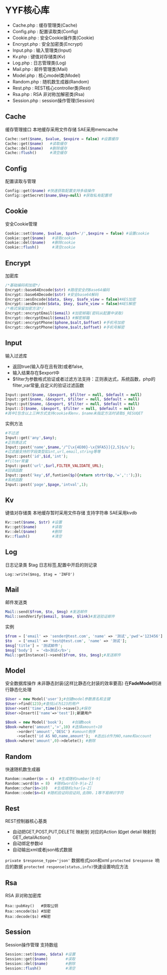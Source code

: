 YYF核心库
========

* Cache.php : 缓存管理类(Cache)
* Config.php : 配置读取类(Config)
* Cookie.php : 安全Cookie操作类(Cookie)
* Encrypt.php : 安全加密类(Encrypt)
* Input.php : 输入管理类(Input)
* Kv.php : 键值对存储类(Kv)
* Log.php : 日志管理类(Log)
* Mail.php : 邮件管理类(Mail)
* Model.php : 核心model类(Model)
* Random.php : 随机数生成器(Random)
* Rest.php : REST核心controller类(Rest)
* Rsa.php : RSA 非对称加解密类(Rsa)
* Session.php : session操作管理(Session)

Cache
------
缓存管理接口
本地缓存采用文件存储
SAE采用memcache
```php
Cache::set($name, $value, $expire = false) #设置缓存
Cache::get($name)   #读取缓存
Cache::del($name)   #删除缓存
Cache::flush()      #清空缓存
```

Config
------
配置读取与管理
```php
Config::get($name) #快速获取配置支持多级操作
Config::getSecret($name,$key=null) #获取私有配置项
```

Cookie
------
安全Cookie管理
```php
Cookie::set($name, $value, $path='/',$expire = false) #设置cookie
Cookie::get($name)   #读取cookie
Cookie::del($name)   #删除cookie
Cookie::flush()      #清空cookie
```

Encrypt
-----
加密库
```php
/*基础编码和加密*/
Encrypt::base64Encode($str) #路径安全的Base64编码
Encrypt::base64Decode($str) #安全base64解码
Encrypt::aesEncode($data, $key, $safe_view = false)#AES加密
Encrypt::aesDecode($data, $key, $safe_view = false)#AES解密
/*格式保留加密方法*/
Encrypt::encryptEmail($email) #加密邮箱(密码从配置中读取)
Encrypt::decryptEmail($email) #解密邮箱
Encrypt::encryptPhone($phone,$salt,$offset) #手机号加密
Encrypt::decryptPhone($phone,$salt,$offset) #手机号解密
```

Input
-----
输入过滤库

* 返回true(输入存在且有效)或者false,
* 输入结果存在$export中
* $filter为参数格式验证或者过滤方法支持：正则表达式，系统函数，php的filter_var常量,自定义的验证过滤函数

```php
Input::post($name, &$export, $filter = null, $default = null)
Input::get($name, &$export, $filter = null, $default = null)
Input::put($name, &$export, $filter = null, $default = null)
Input::I($name, &$export, $filter = null, $default = null)
#其中I包含以上三种方式支持cookie和env，$name未指定方法时读取$_RESUQET
```
实例方法
```php
#不过滤
Input::get('any',$any);
#正则表达式
Input::post('name',$name,'/^[\x{4E00}-\x{9FA5}]{2,5}$/u');
#过滤器支持的字段类型如int,url,email,string等等
Input::post('id',$id,'int');
#filter常量
Input::post('url',$url,FILTER_VALIDATE_URL);
#回调函数
Input::post('key',$f,funtion($p){return strtr($p,'=',':');});
#系统函数
Input::post('page',$page,'intval',1);
```


Kv
------
键值对存储类
本地缓存暂时采用文件存储
支持字符串
SAE采用kvdb
```php
Kv::set($name, $str) #设置
Kv::get($name)       #读取
Kv::del($name)       #删除
Kv::flush()          #清空
```

Log
-------
日志记录类
$tag 日志标签,配置中开启的则记录
```
Log::write($msg, $tag = 'INFO')
```

Mail
---------
邮件发送类

```php
Mail::send($from, $to, $msg) #发送邮件
Mail::sendVerify($email, $name, $link)#发送验证邮件
```
实例

```php 
$from = ['email' => 'sender@test.com', 'name' => '测试','pwd'='123456'];
$to   = ['email' => 'test@test.com', 'name' => '测试'];
$msg['title'] = '测试邮件';
$msg['body']  = '<b>测试</b>';
Mail::getInstance()->send($from, $to, $msg);#发送邮件
```

Model
--------
安全数据库操作
未非静态封装(这样比静态化封装的效率要高)
在**FadeModel**则进行静态化处理
```php
$User = new Model('user');#创建model参数表名和主键
$User->find(123);#查找id为123的用户
$User->set('time',time())->save();#保存
$User->Insert(['name'=>'test']);新建用户

$Book = new Model('book');    #创建book
$Book->where('amount','>',10) #选择amount>10
     ->order('amount','DESC') #amount倒序
     ->select('id AS NO,name,amount');  #选出id作为NO,name和account
$Book->where('amount',0)->delete(); #删除
```

Random
-------
快速随机数生成器
```php
Random::number($n = 4)  #生成随机number[0-9]
Random::word($n = 8)  #随机word[0-9|a-Z]
Random::char($n=10)   #生成随机char[a-Z]
Random::code($n=6) #随机验证码验证码,去除0，1等不易辨识字符
```

Rest
-------
REST控制器核心基类

* 自动把GET,POST,PUT,DELETE 映射到 对应的Action 如get detail 映射到GET_detailAction()
* 自动绑定参数id
* 自动输出xml或者json格式数据

`private $response_type='json'` 数据格式json和xml
`protected $response `响应的数据
`protected response(status,info)`快速设置响应方法


Rsa
-------
RSA 非对称加密库
```
Rsa::pubKey()   #获取公钥
Rsa::encode($s) #加密
Rsa::decode($s) #解密
```


Session
--------
Session操作管理
支持数组
```php
Session::set($name, $data) #设置
Session::get($name)        #读取
Session::del($name)        #删除
Session::flush()           #清空
```